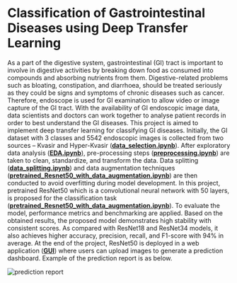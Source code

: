 # Classification of Gastrointestinal Diseases using Deep Transfer Learning

As a part of the digestive system, gastrointestinal (GI) tract is important to involve in digestive activities by breaking down food as consumed into compounds and absorbing nutrients from them. Digestive-related problems such as bloating, constipation, and diarrhoea, should be treated seriously as they could be signs and symptoms of chronic diseases such as cancer. Therefore, endoscope is used for GI examination to allow video or image capture of the GI tract. With the availability of GI endoscopic image data, data scientists and doctors can work together to analyse patient records in order to best understand the GI diseases. This project is aimed to implement deep transfer learning for classifying GI diseases. Initially, the GI dataset with 3 classes and 5542 endoscopic images is collected from two sources – Kvasir and Hyper-Kvasir ([**data_selection.ipynb**](data_selection.ipynb)). After exploratory data analysis ([**EDA.ipynb**](EDA.ipynb)), pre-processing steps ([**preprocessing.ipynb**](preprocessing.ipynb)) are taken to clean, standardize, and transform the data. Data splitting ([**data_splitting.ipynb**](data_selection.ipynb)) and data augmentation techniques ([**pretrained_Resnet50_with_data_augmentation.ipynb**](pretrained_Resnet50_with_data_augmentation.ipynb)) are then conducted to avoid overfitting during model development. In this project, pretrained ResNet50 which is a convolutional neural network with 50 layers, is proposed for the classification task ([**pretrained_Resnet50_with_data_augmentation.ipynb**](pretrained_Resnet50_with_data_augmentation.ipynb)). To evaluate the model, performance metrics and benchmarking are applied. Based on the obtained results, the proposed model demonstrates high stability with consistent scores. As compared with ResNet18 and ResNet34 models, it also achieves higher accuracy, precision, recall, and F1-score with 94% in average. At the end of the project, ResNet50 is deployed in a web application ([**GUI**](GUI)) where users can upload images to generate a prediction dashboard. Example of the prediction report is as below.

![prediction report](https://user-images.githubusercontent.com/90121447/178636182-47d9a7b9-b10d-4a5b-a1b7-50f5549ca5a8.png)
